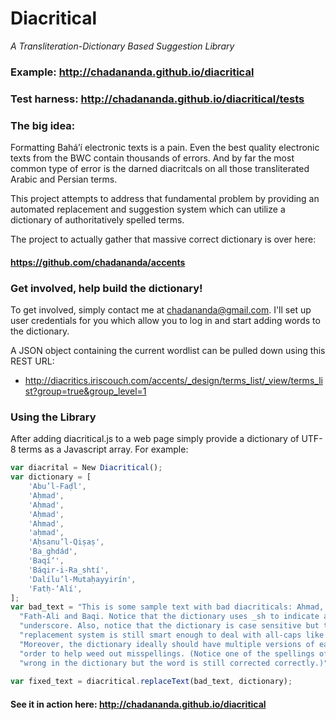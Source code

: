 # Diacritical
_A Transliteration-Dictionary Based Suggestion Library_

### Example: http://chadananda.github.io/diacritical
### Test harness: http://chadananda.github.io/diacritical/tests


### The big idea:

Formatting Bahá’í electronic texts is a pain. Even the best quality electronic texts from the BWC contain thousands of errors. And by far the most common type of error is the darned diacritcals on all those transliterated Arabic and Persian terms.

This project attempts to address that fundamental problem by providing an automated replacement and suggestion system which can utilize a dictionary of authoritatively spelled terms.  

The project to actually gather that massive correct dictionary is over here:

#### https://github.com/chadananda/accents


### Get involved, help build the dictionary!

To get involved, simply contact me at <chadananda@gmail.com>. I'll set up user credentials for you which allow you to log in and start adding words to the dictionary. 

A JSON object containing the current wordlist can be pulled down using this REST URL:

  * http://diacritics.iriscouch.com/accents/_design/terms_list/_view/terms_list?group=true&group_level=1
  
  

### Using the Library

After adding diacritical.js to a web page simply provide a dictionary of UTF-8 terms as a Javascript array. For example:

```Javascript
var diacrital = New Diacritical();
var dictionary = [
    'Abu’l-Faḍl',
    'Aḥmad',
    'Aḥmad',
    'Aḥmad',
    'Ahmad',
    'aḥmad',
    'Aḥsanu’l-Qiṣaṣ',
    'Ba_ghdád',
    'Baqí‘',
    'Báqir-i-Ra_shtí',
    'Dalílu’l-Mutaḥayyirín',
    'Fatḥ-‘Alí',
];
var bad_text = "This is some sample text with bad diacriticals: Ahmad, Baghdad, "+
  "Fath-Ali and Baqi. Notice that the dictionary uses _sh to indicate an "+
  "underscore. Also, notice that the dictionary is case sensitive but the "+
  "replacement system is still smart enough to deal with all-caps like AHMAD. "+
  "Moreover, the dictionary ideally should have multiple versions of each word in "+
  "order to help weed out misspellings. (Notice one of the spellings of Ahmad is "+
  "wrong in the dictionary but the word is still corrected correctly.)";
  
var fixed_text = diacritical.replaceText(bad_text, dictionary);
```
#### See it in action here: http://chadananda.github.io/diacritical


